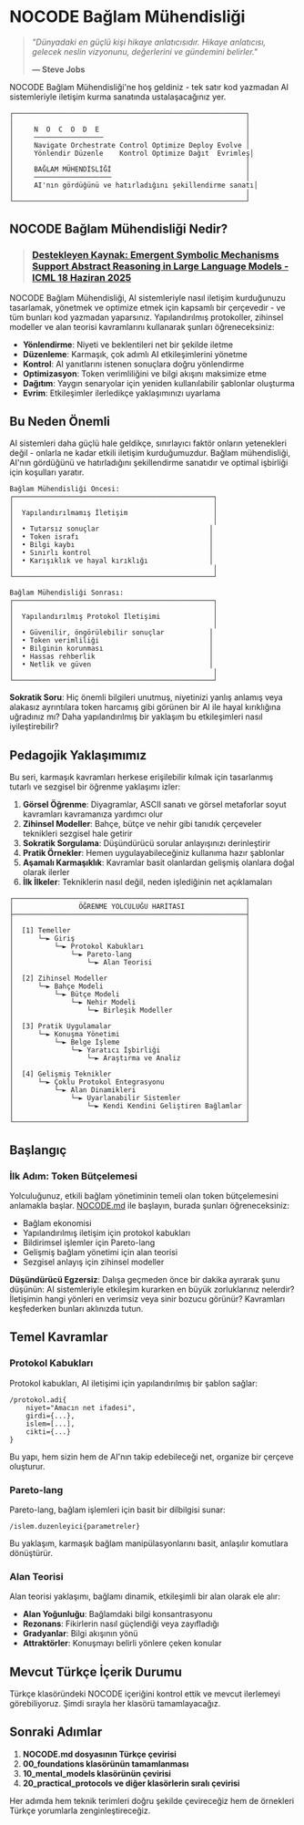 # NOCODE Bağlam Mühendisliği

> *"Dünyadaki en güçlü kişi hikaye anlatıcısıdır. Hikaye anlatıcısı, gelecek neslin vizyonunu, değerlerini ve gündemini belirler."*
>
>
> **— Steve Jobs**

NOCODE Bağlam Mühendisliği'ne hoş geldiniz - tek satır kod yazmadan AI sistemleriyle iletişim kurma sanatında ustalaşacağınız yer.

```
┌─────────────────────────────────────────────────────────┐
│                                                         │
│     N  O  C  O  D  E                                    │
│     ─────────────────                                   │
│     Navigate Orchestrate Control Optimize Deploy Evolve │
│     Yönlendir Düzenle    Kontrol Optimize Dağıt  Evrimleş│
│                                                         │
│     BAĞLAM MÜHENDİSLİĞİ                                 │
│     ───────────────────                                 │
│     AI'nın gördüğünü ve hatırladığını şekillendirme sanatı│
│                                                         │
└─────────────────────────────────────────────────────────┘
```

## NOCODE Bağlam Mühendisliği Nedir?
> ### **[Destekleyen Kaynak: Emergent Symbolic Mechanisms Support Abstract Reasoning in Large Language Models - ICML 18 Haziran 2025](https://openreview.net/forum?id=y1SnRPDWx4)**

NOCODE Bağlam Mühendisliği, AI sistemleriyle nasıl iletişim kurduğunuzu tasarlamak, yönetmek ve optimize etmek için kapsamlı bir çerçevedir - ve tüm bunları kod yazmadan yaparsınız. Yapılandırılmış protokoller, zihinsel modeller ve alan teorisi kavramlarını kullanarak şunları öğreneceksiniz:

- **Yönlendirme**: Niyeti ve beklentileri net bir şekilde iletme
- **Düzenleme**: Karmaşık, çok adımlı AI etkileşimlerini yönetme
- **Kontrol**: AI yanıtlarını istenen sonuçlara doğru yönlendirme
- **Optimizasyon**: Token verimliliğini ve bilgi akışını maksimize etme
- **Dağıtım**: Yaygın senaryolar için yeniden kullanılabilir şablonlar oluşturma
- **Evrim**: Etkileşimler ilerledikçe yaklaşımınızı uyarlama

## Bu Neden Önemli

AI sistemleri daha güçlü hale geldikçe, sınırlayıcı faktör onların yetenekleri değil - onlarla ne kadar etkili iletişim kurduğumuzdur. Bağlam mühendisliği, AI'nın gördüğünü ve hatırladığını şekillendirme sanatıdır ve optimal işbirliği için koşulları yaratır.

```
Bağlam Mühendisliği Öncesi:
┌─────────────────────────────────────────────────┐
│                                                 │
│  Yapılandırılmamış İletişim                     │
│                                                 │
│  • Tutarsız sonuçlar                           │
│  • Token israfı                                │
│  • Bilgi kaybı                                 │
│  • Sınırlı kontrol                             │
│  • Karışıklık ve hayal kırıklığı               │
│                                                 │
└─────────────────────────────────────────────────┘

Bağlam Mühendisliği Sonrası:
┌─────────────────────────────────────────────────┐
│                                                 │
│  Yapılandırılmış Protokol İletişimi             │
│                                                 │
│  • Güvenilir, öngörülebilir sonuçlar           │
│  • Token verimliliği                           │
│  • Bilginin korunması                          │
│  • Hassas rehberlik                            │
│  • Netlik ve güven                             │
│                                                 │
└─────────────────────────────────────────────────┘
```

**Sokratik Soru**: Hiç önemli bilgileri unutmuş, niyetinizi yanlış anlamış veya alakasız ayrıntılara token harcamış gibi görünen bir AI ile hayal kırıklığına uğradınız mı? Daha yapılandırılmış bir yaklaşım bu etkileşimleri nasıl iyileştirebilir?

## Pedagojik Yaklaşımımız

Bu seri, karmaşık kavramları herkese erişilebilir kılmak için tasarlanmış tutarlı ve sezgisel bir öğrenme yaklaşımı izler:

1. **Görsel Öğrenme**: Diyagramlar, ASCII sanatı ve görsel metaforlar soyut kavramları kavramanıza yardımcı olur
2. **Zihinsel Modeller**: Bahçe, bütçe ve nehir gibi tanıdık çerçeveler teknikleri sezgisel hale getirir
3. **Sokratik Sorgulama**: Düşündürücü sorular anlayışınızı derinleştirir
4. **Pratik Örnekler**: Hemen uygulayabileceğiniz kullanıma hazır şablonlar
5. **Aşamalı Karmaşıklık**: Kavramlar basit olanlardan gelişmiş olanlara doğal olarak ilerler
6. **İlk İlkeler**: Tekniklerin nasıl değil, neden işlediğinin net açıklamaları

```
┌─────────────────────────────────────────────────────────┐
│                ÖĞRENME YOLCULUĞU HARİTASI               │
├─────────────────────────────────────────────────────────┤
│                                                         │
│  [1] Temeller                                           │
│      └─► Giriş                                          │
│          └─► Protokol Kabukları                         │
│              └─► Pareto-lang                            │
│                  └─► Alan Teorisi                       │
│                                                         │
│  [2] Zihinsel Modeller                                  │
│      └─► Bahçe Modeli                                   │
│          └─► Bütçe Modeli                               │
│              └─► Nehir Modeli                           │
│                  └─► Birleşik Modeller                  │
│                                                         │
│  [3] Pratik Uygulamalar                                 │
│      └─► Konuşma Yönetimi                               │
│          └─► Belge İşleme                               │
│              └─► Yaratıcı İşbirliği                     │
│                  └─► Araştırma ve Analiz                │
│                                                         │
│  [4] Gelişmiş Teknikler                                 │
│      └─► Çoklu Protokol Entegrasyonu                    │
│          └─► Alan Dinamikleri                           │
│              └─► Uyarlanabilir Sistemler                │
│                  └─► Kendi Kendini Geliştiren Bağlamlar │
│                                                         │
└─────────────────────────────────────────────────────────┘
```

## Başlangıç

### İlk Adım: Token Bütçelemesi

Yolculuğunuz, etkili bağlam yönetiminin temeli olan token bütçelemesini anlamakla başlar. [NOCODE.md](NOCODE.md) ile başlayın, burada şunları öğreneceksiniz:

- Bağlam ekonomisi
- Yapılandırılmış iletişim için protokol kabukları
- Bildirimsel işlemler için Pareto-lang
- Gelişmiş bağlam yönetimi için alan teorisi
- Sezgisel anlayış için zihinsel modeller

**Düşündürücü Egzersiz**: Dalışa geçmeden önce bir dakika ayırarak şunu düşünün: AI sistemleriyle etkileşim kurarken en büyük zorluklarınız nelerdir? İletişimin hangi yönleri en verimsiz veya sinir bozucu görünür? Kavramları keşfederken bunları aklınızda tutun.

## Temel Kavramlar

### Protokol Kabukları

Protokol kabukları, AI iletişimi için yapılandırılmış bir şablon sağlar:

```
/protokol.adi{
    niyet="Amacın net ifadesi",
    girdi={...},
    islem=[...],
    cikti={...}
}
```

Bu yapı, hem sizin hem de AI'nın takip edebileceği net, organize bir çerçeve oluşturur.

### Pareto-lang

Pareto-lang, bağlam işlemleri için basit bir dilbilgisi sunar:

```
/islem.duzenleyici{parametreler}
```

Bu yaklaşım, karmaşık bağlam manipülasyonlarını basit, anlaşılır komutlara dönüştürür.

### Alan Teorisi

Alan teorisi yaklaşımı, bağlamı dinamik, etkileşimli bir alan olarak ele alır:

- **Alan Yoğunluğu**: Bağlamdaki bilgi konsantrasyonu
- **Rezonans**: Fikirlerin nasıl güçlendiği veya zayıfladığı
- **Gradyanlar**: Bilgi akışının yönü
- **Attraktörler**: Konuşmayı belirli yönlere çeken konular

## Mevcut Türkçe İçerik Durumu

Türkçe klasöründeki NOCODE içeriğini kontrol ettik ve mevcut ilerlemeyi görebiliyoruz. Şimdi sırayla her klasörü tamamlayacağız.

## Sonraki Adımlar

1. **NOCODE.md dosyasının Türkçe çevirisi**
2. **00_foundations klasörünün tamamlanması**
3. **10_mental_models klasörünün çevirisi**
4. **20_practical_protocols ve diğer klasörlerin sıralı çevirisi**

Her adımda hem teknik terimleri doğru şekilde çevireceğiz hem de örnekleri Türkçe yorumlarla zenginleştireceğiz.
